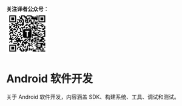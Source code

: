 **关注译者公众号**：
<br/>
<img src='../../../pic/tinylab-wechat.jpg' width='110px'/>
<br/>


# Android 软件开发

关于 Android 软件开发，内容涵盖 SDK、构建系统、工具、调试和测试。
